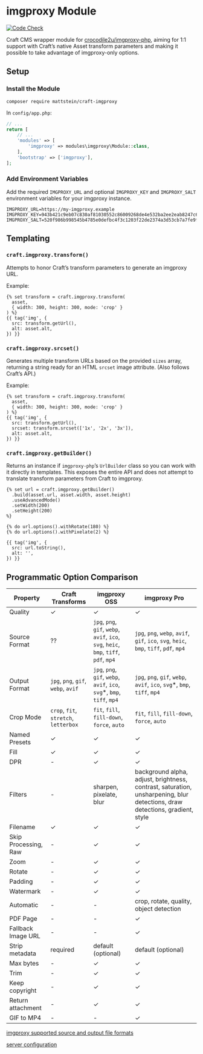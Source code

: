 # imgproxy Module

[![Code Check](https://github.com/mattstein/craft-imgproxy/actions/workflows/code-check.yml/badge.svg)](https://github.com/mattstein/craft-imgproxy/actions/workflows/code-check.yml)

Craft CMS wrapper module for [crocodile2u/imgproxy-php](https://github.com/crocodile2u/imgproxy-php), aiming for 1:1 support with Craft’s native Asset transform parameters and making it possible to take advantage of imgproxy-only options.

## Setup

### Install the Module

```
composer require mattstein/craft-imgproxy
```

In `config/app.php`:

```php
// ...
return [
    // ...
    'modules' => [
        'imgproxy' => modules\imgproxy\Module::class,
    ],
    'bootstrap' => ['imgproxy'],
];
```

### Add Environment Variables

Add the required `IMGPROXY_URL` and optional `IMGPROXY_KEY` and `IMGPROXY_SALT` environment variables for your imgproxy instance.

```
IMGPROXY_URL=https://my-imgproxy.example
IMGPROXY_KEY=943b421c9eb07c830af81030552c86009268de4e532ba2ee2eab8247c6da0881
IMGPROXY_SALT=520f986b998545b4785e0defbc4f3c1203f22de2374a3d53cb7a7fe9fea309c5
```

## Templating

### `craft.imgproxy.transform()`

Attempts to honor Craft’s transform parameters to generate an imgproxy URL.

Example:

```twig
{% set transform = craft.imgproxy.transform(
  asset,
  { width: 300, height: 300, mode: 'crop' }
) %}
{{ tag('img', {
  src: transform.getUrl(),
  alt: asset.alt,
}) }}
```

### `craft.imgproxy.srcset()`

Generates multiple transform URLs based on the provided `sizes` array, returning a string ready for an HTML `srcset` image attribute. (Also follows Craft’s API.)

Example:

```twig
{% set transform = craft.imgproxy.transform(
  asset,
  { width: 300, height: 300, mode: 'crop' }
) %}
{{ tag('img', {
  src: transform.getUrl(),
  srcset: transform.srcset(['1x', '2x', '3x']),
  alt: asset.alt,
}) }}
```

### `craft.imgproxy.getBuilder()`

Returns an instance if `imgproxy-php`’s `UrlBuilder` class so you can work with it directly in templates. This exposes the entire API and does not attempt to translate transform parameters from Craft to imgproxy.

```twig
{% set url = craft.imgproxy.getBuilder()
  .build(asset.url, asset.width, asset.height)
  .useAdvancedMode()
  .setWidth(200)
  .setHeight(200)
%}

{% do url.options().withRotate(180) %}
{% do url.options().withPixelate(2) %}

{{ tag('img', {
  src: url.toString(),
  alt: '',
}) }}
```

## Programmatic Option Comparison

| Property             | Craft Transforms                      | imgproxy OSS                                                                           | imgproxy Pro                                                                                                                |
|----------------------|---------------------------------------|----------------------------------------------------------------------------------------|-----------------------------------------------------------------------------------------------------------------------------|
| Quality              | ✓                                     | ✓                                                                                      | ✓                                                                                                                           |
| Source Format        | ??                                    | `jpg`, `png`, `gif`, `webp`, `avif`, `ico`, `svg`, `heic`, `bmp`, `tiff`, `pdf`, `mp4` | `jpg`, `png`, `webp`, `avif`, `gif`, `ico`, `svg`, `heic`, `bmp`, `tiff`, `pdf`, `mp4`                                      |
| Output Format        | `jpg`, `png`, `gif`, `webp`, `avif`   | `jpg`, `png`, `gif`, `webp`, `avif`,  `ico`, `svg`\*, `bmp`, `tiff`, `mp4`             | `jpg`, `png`, `gif`, `webp`, `avif`, `ico`, `svg`\*, `bmp`, `tiff`, `mp4`                                                   |
| Crop Mode            | `crop`, `fit`, `stretch`, `letterbox` | `fit`, `fill`, `fill-down`, `force`, `auto`                                            | `fit`, `fill`, `fill-down`, `force`, `auto`                                                                                 |
| Named Presets        | ✓                                     | ✓                                                                                      | ✓                                                                                                                           |
| Fill                 | ✓                                     | ✓                                                                                      | ✓                                                                                                                           |
| DPR                  | -                                     | ✓                                                                                      | ✓                                                                                                                           |
| Filters              | -                                     | sharpen, pixelate, blur                                                                | background alpha, adjust, brightness, contrast, saturation, unsharpening, blur detections, draw detections, gradient, style |
| Filename             | ✓                                     | ✓                                                                                      | ✓                                                                                                                           |
| Skip Processing, Raw | -                                     | ✓                                                                                      | ✓                                                                                                                           |
| Zoom                 | -                                     | ✓                                                                                      | ✓                                                                                                                           |
| Rotate               | -                                     | ✓                                                                                      | ✓                                                                                                                           |
| Padding              | -                                     | ✓                                                                                      | ✓                                                                                                                           |
| Watermark            | -                                     | ✓                                                                                      | ✓                                                                                                                           |
| Automatic            | -                                     | -                                                                                      | crop, rotate, quality, object detection                                                                                     |
| PDF Page             | -                                     | -                                                                                      | ✓                                                                                                                           |
| Fallback Image URL   | -                                     | -                                                                                      | ✓                                                                                                                           |
| Strip metadata       | required                              | default (optional)                                                                     | default (optional)                                                                                                          |
| Max bytes            | -                                     | ✓                                                                                      | ✓                                                                                                                           |
| Trim                 | -                                     | ✓                                                                                      | ✓                                                                                                                           |
| Keep copyright       | -                                     | ✓                                                                                      | ✓                                                                                                                           |
| Return attachment    | -                                     | ✓                                                                                      | ✓                                                                                                                           |
| GIF to MP4           | -                                     | -                                                                                      | ✓                                                                                                                           |

[imgproxy supported source and output file formats](https://github.com/imgproxy/imgproxy/blob/master/docs/image_formats_support.md)

[server configuration](https://docs.imgproxy.net/configuration?id=server)
